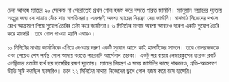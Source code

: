 চেনা আবহে ম্যাচের ২০ সেকেন্ড না পেরোতেই প্রথম গোল হজম করে বসতে পারত জার্মানি। ম্যানুয়াল নয়্যারের দৃঢ়তায় অল্পের জন্য সে যাত্রায় বেঁচে যায় স্বাগতিকরা। এরপরই অবশ্য ম্যাচের নিয়ন্ত্রণ নেয় জার্মানি। মাঝমাঠ নিজেদের দখলে রেখে আক্রমণে গিয়ে সুযোগ তৈরির চেষ্টা করে জার্মানরা। ৬ মিনিটের মাথায় অবশ্য আবারও দারুণ একটি সুযোগ তৈরি করে হাঙ্গেরি। তবে গোল পাওয়া হয়নি এবারও।

১১ মিনিটের মাথায় জার্মানিকে এগিয়ে দেওয়ার দরুণ একটি সুযোগ আসে কাই হাভার্টজের সামনে। তবে গোলরক্ষককে একা পেয়েও শেষ পর্যন্ত গোল আদায় করতে পারেননি আর্সেনাল তারকা। একটু পর বায়ার লেভারকুসেন তারকা রবার্ট এনড্রিচের প্রচেষ্টা ব্যর্থ হয় হাঙ্গেরির রক্ষণ দৃঢ়তায়। ম্যাচের নিয়ন্ত্রণ এ সময় জার্মানির কাছে থাকলেও, প্রতি–আক্রমণে ভীতি সৃষ্টি করছিল হাঙ্গেরিও। তবে ২২ মিনিটের মাথায় নিজেদের ভুলে গোল হজম করে বসে হাঙ্গেরি।
